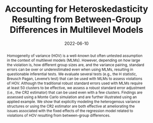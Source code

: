 ---
title: "Accounting for Heteroskedasticity Resulting from Between-Group Differences in Multilevel Models"
authors:
- FL Huang
- W Wiedermann
- B Zhang
date: "2022-06-10"
doi: "https://doi.org/10.1080/00273171.2022.2077290"

publication_types: ["2"]

publication: "*Multivariate Behavioral Research*"
abstract: Homogeneity of variance (HOV) is a well-known but often untested assumption in the context of multilevel models (MLMs). However, depending on how large the violation is, how different group sizes are, and the variance pairing, standard errors can be over or underestimated even when using MLMs, resulting in questionable inferential tests. We evaluate several tests (e.g., the H statistic, Breusch Pagan, Levene’s test) that can be used with MLMs to assess violations of HOV. Although the traditional robust standard errors used with MLMs require at least 50 clusters to be effective, we assess a robust standard error adjustment (i.e., the CR2 estimator) that can be used even with a few clusters. Findings are assessed using a Monte Carlo simulation and are further illustrated using an applied example. We show that explicitly modeling the heterogenous variance structures or using the CR2 estimator are both effective at ameliorating the issues associated with the fixed effects of the regression model related to violations of HOV resulting from between-group differences.

featured: true

---